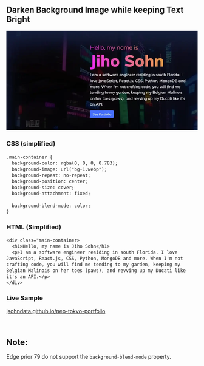 ## Darken Background Image while keeping Text Bright

![screen shot](./images/darken-bg.webp)

### CSS (simplified)
```
.main-container {
  background-color: rgba(0, 0, 0, 0.783);
  background-image: url("bg-1.webp");
  background-repeat: no-repeat;
  background-position: center;
  background-size: cover;
  background-attachment: fixed;

  background-blend-mode: color;
}
```

### HTML (Simplified)
```
<div class="main-container>
  <h1>Hello, my name is Jiho Sohn</h1>
  <p>I am a software engineer residing in south Florida. I love JavaScript, React.js, CSS, Python, MongoDB and more. When I'm not crafting code, you will find me tending to my garden, keeping my Belgian Malinois on her toes (paws), and revving up my Ducati like it's an API.</p>
</div>
```

### Live Sample
[jsohndata.github.io/neo-tokyo-portfolio](https://jsohndata.github.io/neo-tokyo-portfolio)

<br>

## Note:
Edge prior 79 do not support the `background-blend-mode` property.